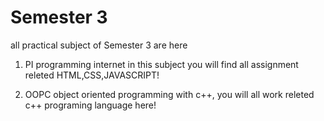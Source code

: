 # Semester 3

all practical subject of Semester 3 are here 


1. PI
  programming internet in this subject you will find all assignment releted HTML,CSS,JAVASCRIPT!
  
  
2. OOPC
  object oriented programming with c++, you will all work releted c++ programing language here! 

